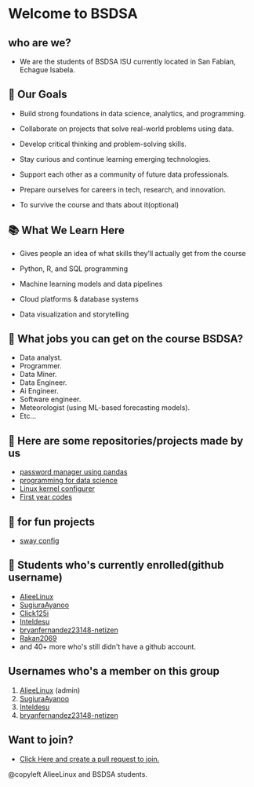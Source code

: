 # Welcome to BSDSA

## who are we?

- We are the students of BSDSA ISU currently located in San Fabian, Echague Isabela.

## 🚀 Our Goals

- Build strong foundations in data science, analytics, and programming.

- Collaborate on projects that solve real-world problems using data.

- Develop critical thinking and problem-solving skills.

- Stay curious and continue learning emerging technologies.

- Support each other as a community of future data professionals.

- Prepare ourselves for careers in tech, research, and innovation.

- To survive the course and thats about it(optional)

## 📚 What We Learn Here

- Gives people an idea of what skills they’ll actually get from the course

- Python, R, and SQL programming

- Machine learning models and data pipelines

- Cloud platforms & database systems

- Data visualization and storytelling

## 🤔 What jobs you can get on the course BSDSA?

- Data analyst.
- Programmer.
- Data Miner.
- Data Engineer.
- Ai Engineer.
- Software engineer.
- Meteorologist (using ML-based forecasting models).
- Etc...

## 🥯 Here are some repositories/projects made by us

- [password manager using pandas](https://github.com/BSDSA-ISU/pandas-password-manager)
- [programming for data science](https://github.com/BSDSA-ISU/Programminng-for-data-science)
- [Linux kernel configurer](https://github.com/BSDSA-ISU/linux-kernel-configurer)
- [First year codes](https://github.com/BSDSA-ISU/first-year)

## 🎊 for fun projects

- [sway config](https://github.com/BSDSA-ISU/Troys-sway-config)

## 📖 Students who's currently enrolled(github username)

- [AlieeLinux](https://github.com/alieelinux)
- [SugiuraAyanoo](https://github.com/sugiuraayanoo)
- [Click125i](https://github.com/click125i)
- [Inteldesu](https://github.com/Inteldesu)
- [bryanfernandez23148-netizen](https://github.com/bryanfernandez23148-netizen)
- [Rakan2069](https://github.com/Rakan2069)
- and 40+ more who's still didn't have a github account.

## Usernames who's a member on this group

1. [AlieeLinux](https://github.com/alieelinux) (admin)
2. [SugiuraAyanoo](https://github.com/sugiuraayanoo)
3. [Inteldesu](https://github.com/Inteldesu)
4. [bryanfernandez23148-netizen](https://github.com/bryanfernandez23148-netizen)

## Want to join?

- [Click Here and create a pull request to join.](https://github.com/BSDSA-ISU/i-want-to-join)

@copyleft AlieeLinux and BSDSA students.
